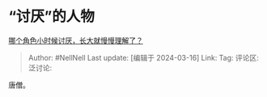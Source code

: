 # “讨厌”的人物

[哪个角色小时候讨厌，长大就慢慢理解了？](https://www.zhihu.com/question/647221031/answer/3433008587)

> Author: #NellNell
> Last update: [编辑于 2024-03-16]
> Link:
> Tag:
> 评论区:
> 泛讨论:

唐僧。
